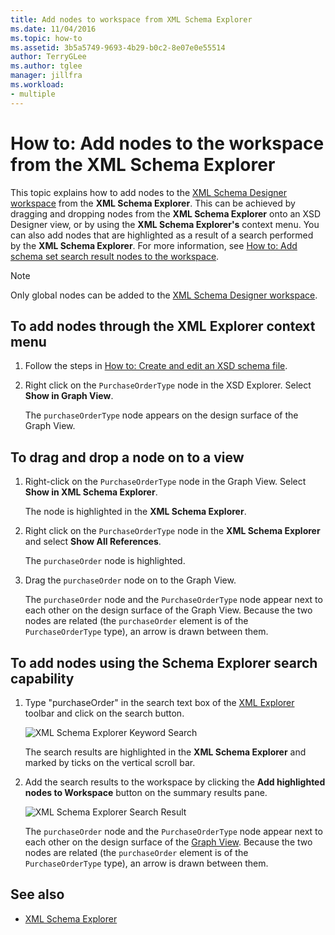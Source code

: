 ```yaml
---
title: Add nodes to workspace from XML Schema Explorer
ms.date: 11/04/2016
ms.topic: how-to
ms.assetid: 3b5a5749-9693-4b29-b0c2-8e07e0e55514
author: TerryGLee
ms.author: tglee
manager: jillfra
ms.workload:
- multiple
---
```

# How to: Add nodes to the workspace from the XML Schema Explorer

This topic explains how to add nodes to the [XML Schema Designer workspace](../xml-tools/xml-schema-designer-workspace.md) from the **XML Schema Explorer**. This can be achieved by dragging and dropping nodes from the **XML Schema Explorer** onto an XSD Designer view, or by using the **XML Schema Explorer's** context menu. You can also add nodes that are highlighted as a result of a search performed by the **XML Schema Explorer**. For more information, see [How to: Add schema set search result nodes to the workspace](../xml-tools/how-to-add-schema-set-search-result-nodes-to-the-workspace.md).

> [!NOTE]
> Only global nodes can be added to the [XML Schema Designer workspace](../xml-tools/xml-schema-designer-workspace.md).

## To add nodes through the XML Explorer context menu

1. Follow the steps in [How to: Create and edit an XSD schema file](../xml-tools/how-to-create-and-edit-an-xsd-schema-file.md).

2. Right click on the `PurchaseOrderType` node in the XSD Explorer. Select **Show in Graph View**.

     The `purchaseOrderType` node appears on the design surface of the Graph View.

## To drag and drop a node on to a view

1. Right-click on the `PurchaseOrderType` node in the Graph View. Select **Show in XML Schema Explorer**.

     The node is highlighted in the **XML Schema Explorer**.

2. Right click on the `PurchaseOrderType` node in the **XML Schema Explorer** and select **Show All References**.

     The `purchaseOrder` node is highlighted.

3. Drag the `purchaseOrder` node on to the Graph View.

     The `purchaseOrder` node and the `PurchaseOrderType` node appear next to each other on the design surface of the Graph View. Because the two nodes are related (the `purchaseOrder` element is of the `PurchaseOrderType` type), an arrow is drawn between them.

## To add nodes using the Schema Explorer search capability

1. Type "purchaseOrder" in the search text box of the [XML Explorer](../xml-tools/xml-schema-explorer.md) toolbar and click on the search button.

     ![XML Schema Explorer Keyword Search](../xml-tools/media/schemaexplorersearch.gif)

     The search results are highlighted in the **XML Schema Explorer** and marked by ticks on the vertical scroll bar.

2. Add the search results to the workspace by clicking the **Add highlighted nodes to Workspace** button on the summary results pane.

     ![XML Schema Explorer Search Result](../xml-tools/media/schemaexplorersearchresult.gif)

     The `purchaseOrder` node and the `PurchaseOrderType` node appear next to each other on the design surface of the [Graph View](../xml-tools/graph-view.md). Because the two nodes are related (the `purchaseOrder` element is of the `PurchaseOrderType` type), an arrow is drawn between them.

## See also

- [XML Schema Explorer](../xml-tools/xml-schema-explorer.md)
